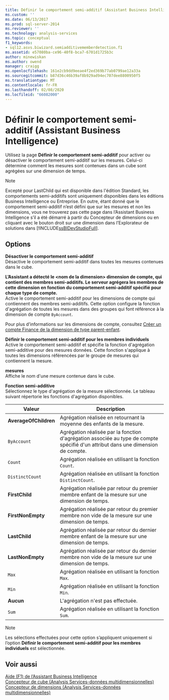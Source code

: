 ```yaml
---
title: Définir le comportement semi-additif (Assistant Business Intelligence) | Microsoft Docs
ms.custom: ''
ms.date: 06/13/2017
ms.prod: sql-server-2014
ms.reviewer: ''
ms.technology: analysis-services
ms.topic: conceptual
f1_keywords:
- sql12.asvs.biwizard.semiadditivememberdetection.f1
ms.assetid: e57080ba-ce96-40f8-bca7-6701d1725b3c
author: minewiskan
ms.author: owend
manager: craigg
ms.openlocfilehash: 161e2cb9dd9eeae4f2ed369b77ab0799ae12a33a
ms.sourcegitcommit: b87d36c46b39af8b929ad94ec707dee8800950f5
ms.translationtype: MT
ms.contentlocale: fr-FR
ms.lasthandoff: 02/08/2020
ms.locfileid: "66082000"
---
```

# <a name="define-semiadditive-behavior-business-intelligence-wizard"></a>Définir le comportement semi-additif (Assistant Business Intelligence)
  Utilisez la page **Définir le comportement semi-additif** pour activer ou désactiver le comportement semi-additif sur les mesures. Celui-ci détermine comment les mesures sont contenues dans un cube sont agrégées sur une dimension de temps.  
  
> [!NOTE]  
>  Excepté pour LastChild qui est disponible dans l'édition Standard, les comportements semi-additifs sont uniquement disponibles dans les éditions Business Intelligence ou Entreprise. En outre, étant donné que le comportement semi-additif n’est défini que sur les mesures et non les dimensions, vous ne trouverez pas cette page dans l’Assistant Business Intelligence s’il a été démarré à partir du Concepteur de dimensions ou en cliquant avec le bouton droit sur une dimension dans l’Explorateur de solutions dans [!INCLUDE[ssBIDevStudioFull](../includes/ssbidevstudiofull-md.md)].  
  
## <a name="options"></a>Options  
 **Désactiver le comportement semi-additif**  
 Désactive le comportement semi-additif dans toutes les mesures contenues dans le cube.  
  
 **L’Assistant a détecté le \<nom de la dimension> dimension de compte, qui contient des membres semi-additifs. Le serveur agrégera les membres de cette dimension en fonction du comportement semi-additif spécifié pour chaque type de compte.**  
 Active le comportement semi-additif pour les dimensions de compte qui contiennent des membres semi-additifs. Cette option configure la fonction d'agrégation de toutes les mesures dans des groupes qui font référence à la dimension de compte `ByAccount`.  
  
 Pour plus d’informations sur les dimensions de compte, consultez [Créer un compte Finance de la dimension de type parent-enfant](multidimensional-models/database-dimensions-finance-account-of-parent-child-type.md).  
  
 **Définir le comportement semi-additif pour les membres individuels**  
 Active le comportement semi-additif et spécifie la fonction d'agrégation semi-additive pour des mesures données. Cette fonction s'applique à toutes les dimensions référencées par le groupe de mesures qui contiennent la mesure.  
  
 **mesures**  
 Affiche le nom d'une mesure contenue dans le cube.  
  
 **Fonction semi-additive**  
 Sélectionnez le type d'agrégation de la mesure sélectionnée. Le tableau suivant répertorie les fonctions d'agrégation disponibles.  
  
|Valeur|Description|  
|-----------|-----------------|  
|**AverageOfChildren**|Agrégation réalisée en retournant la moyenne des enfants de la mesure.|  
|`ByAccount`|Agrégation réalisée par la fonction d'agrégation associée au type de compte spécifié d'un attribut dans une dimension de compte.|  
|`Count`|Agrégation réalisée en utilisant la fonction `Count`.|  
|`DistinctCount`|Agrégation réalisée en utilisant la fonction `DistinctCount`.|  
|**FirstChild**|Agrégation réalisée par retour du premier membre enfant de la mesure sur une dimension de temps.|  
|**FirstNonEmpty**|Agrégation réalisée par retour du premier membre non vide de la mesure sur une dimension de temps.|  
|**LastChild**|Agrégation réalisée par retour du dernier membre enfant de la mesure sur une dimension de temps.|  
|**LastNonEmpty**|Agrégation réalisée par retour du dernier membre non vide de la mesure sur une dimension de temps.|  
|`Max`|Agrégation réalisée en utilisant la fonction `Max`.|  
|`Min`|Agrégation réalisée en utilisant la fonction `Min`.|  
|**Aucun**|L'agrégation n'est pas effectuée.|  
|`Sum`|Agrégation réalisée en utilisant la fonction `Sum`.|  
  
> [!NOTE]  
>  Les sélections effectuées pour cette option s’appliquent uniquement si l’option **Définir le comportement semi-additif pour les membres individuels** est sélectionnée.  
  
## <a name="see-also"></a>Voir aussi  
 [Aide (F1) de l’Assistant Business Intelligence](business-intelligence-wizard-f1-help.md)   
 [Concepteur de cube &#40;Analysis Services-données multidimensionnelles&#41;](cube-designer-analysis-services-multidimensional-data.md)   
 [Concepteur de dimensions &#40;Analysis Services-données multidimensionnelles&#41;](dimension-designer-analysis-services-multidimensional-data.md)  
  
  
